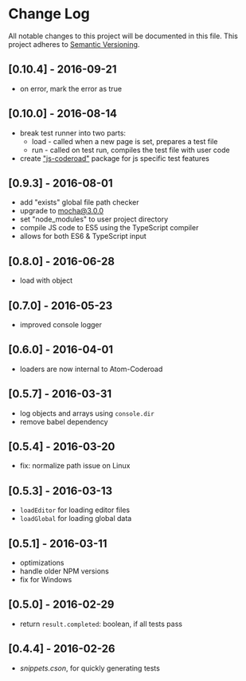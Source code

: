 # Change Log
All notable changes to this project will be documented in this file.
This project adheres to [Semantic Versioning](http://semver.org/).

## [0.10.4] - 2016-09-21
- on error, mark the error as true

## [0.10.0] - 2016-08-14
- break test runner into two parts:
  - load - called when a new page is set, prepares a test file
  - run - called on test run, compiles the test file with user code
- create ["js-coderoad"](https://github.com/coderoad/js-coderoad) package for js specific test features

## [0.9.3] - 2016-08-01
- add "exists" global file path checker
- upgrade to mocha@3.0.0
- set "node_modules" to user project directory
- compile JS code to ES5 using the TypeScript compiler
- allows for both ES6 & TypeScript input

## [0.8.0] - 2016-06-28
- load with object

## [0.7.0] - 2016-05-23
- improved console logger

## [0.6.0] - 2016-04-01
- loaders are now internal to Atom-Coderoad

## [0.5.7] - 2016-03-31
- log objects and arrays using `console.dir`
- remove babel dependency

## [0.5.4] - 2016-03-20
- fix: normalize path issue on Linux

## [0.5.3] - 2016-03-13
- `loadEditor` for loading editor files
- `loadGlobal` for loading global data

## [0.5.1] - 2016-03-11
- optimizations
- handle older NPM versions
- fix for Windows

## [0.5.0] - 2016-02-29
- return `result.completed`: boolean, if all tests pass

## [0.4.4] - 2016-02-26
- *snippets.cson*, for quickly generating tests
